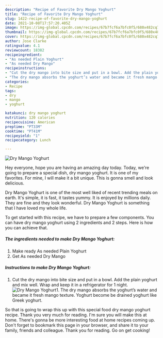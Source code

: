```yaml
---
description: "Recipe of Favorite Dry Mango Yoghurt"
title: "Recipe of Favorite Dry Mango Yoghurt"
slug: 1422-recipe-of-favorite-dry-mango-yoghurt
date: 2021-10-08T17:57:20.405Z
image: https://img-global.cpcdn.com/recipes/67b7fcf6a7bfc0f5/680x482cq70/dry-mango-yoghurt-recipe-main-photo.jpg
thumbnail: https://img-global.cpcdn.com/recipes/67b7fcf6a7bfc0f5/680x482cq70/dry-mango-yoghurt-recipe-main-photo.jpg
cover: https://img-global.cpcdn.com/recipes/67b7fcf6a7bfc0f5/680x482cq70/dry-mango-yoghurt-recipe-main-photo.jpg
author: Jose Clarke
ratingvalue: 4.1
reviewcount: 18382
recipeingredient:
- "As needed Plain Yoghurt"
- "As needed Dry Mango"
recipeinstructions:
- "Cut the dry mango into bite size and put in a bowl. Add the plain yoghurt and mix well. Wrap and keep it in a refrigerator for 1 night."
- "The dry mango absorbs the yoghurt’s water and became it fresh mango texture. Yoghurt become be drained yoghurt like Greek yoghurt."
categories:
- Recipe
tags:
- dry
- mango
- yoghurt

katakunci: dry mango yoghurt 
nutrition: 120 calories
recipecuisine: American
preptime: "PT33M"
cooktime: "PT41M"
recipeyield: "1"
recipecategory: Lunch

---
```



![Dry Mango Yoghurt](https://img-global.cpcdn.com/recipes/67b7fcf6a7bfc0f5/680x482cq70/dry-mango-yoghurt-recipe-main-photo.jpg)

Hey everyone, hope you are having an amazing day today. Today, we're going to prepare a special dish, dry mango yoghurt. It is one of my favorites. For mine, I will make it a bit unique. This is gonna smell and look delicious.

Dry Mango Yoghurt is one of the most well liked of recent trending meals on earth. It's simple, it is fast, it tastes yummy. It is enjoyed by millions daily. They are fine and they look wonderful. Dry Mango Yoghurt is something that I have loved my whole life.




To get started with this recipe, we have to prepare a few components. You can have dry mango yoghurt using 2 ingredients and 2 steps. Here is how you can achieve that.

<!--inarticleads1-->

##### The ingredients needed to make Dry Mango Yoghurt:

1. Make ready As needed Plain Yoghurt
1. Get As needed Dry Mango




<!--inarticleads2-->

##### Instructions to make Dry Mango Yoghurt:

1. Cut the dry mango into bite size and put in a bowl. Add the plain yoghurt and mix well. Wrap and keep it in a refrigerator for 1 night.
<img src="https://img-global.cpcdn.com/steps/c6b6eb46e3430027/160x128cq70/dry-mango-yoghurt-recipe-step-1-photo.jpg" alt="Dry Mango Yoghurt">1. The dry mango absorbs the yoghurt’s water and became it fresh mango texture. Yoghurt become be drained yoghurt like Greek yoghurt.




So that is going to wrap this up with this special food dry mango yoghurt recipe. Thank you very much for reading. I'm sure you will make this at home. There's gonna be more interesting food at home recipes coming up. Don't forget to bookmark this page in your browser, and share it to your family, friends and colleague. Thank you for reading. Go on get cooking!
